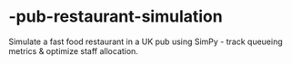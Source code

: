# -pub-restaurant-simulation
Simulate a fast food restaurant in a UK pub using SimPy - track queueing metrics &amp; optimize staff allocation.
